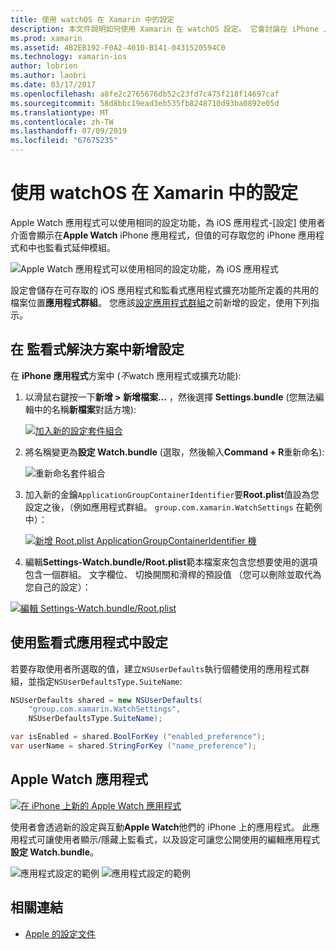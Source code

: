 ```yaml
---
title: 使用 watchOS 在 Xamarin 中的設定
description: 本文件說明如何使用 Xamarin 在 watchOS 設定。 它會討論在 iPhone 上使用應用程式，以及 Apple Watch 應用程式中的這些設定監看式應用程式方案，新增的設定。
ms.prod: xamarin
ms.assetid: 4B2EB192-F0A2-4010-B141-0431520594C0
ms.technology: xamarin-ios
author: lobrien
ms.author: laobri
ms.date: 03/17/2017
ms.openlocfilehash: a8fe2c2765676db52c23fd7c475f218f14697caf
ms.sourcegitcommit: 58d8bbc19ead3eb535fb8248710d93ba0892e05d
ms.translationtype: MT
ms.contentlocale: zh-TW
ms.lasthandoff: 07/09/2019
ms.locfileid: "67675235"
---
```

# <a name="working-with-watchos-settings-in-xamarin"></a>使用 watchOS 在 Xamarin 中的設定

Apple Watch 應用程式可以使用相同的設定功能，為 iOS 應用程式-[設定] 使用者介面會顯示在**Apple Watch** iPhone 應用程式，但值的可存取您的 iPhone 應用程式和中也監看式延伸模組。

![](settings-images/intro.png "Apple Watch 應用程式可以使用相同的設定功能，為 iOS 應用程式")

設定會儲存在可存取的 iOS 應用程式和監看式應用程式擴充功能所定義的共用的檔案位置**應用程式群組**。 您應該[設定應用程式群組](~/ios/watchos/app-fundamentals/app-groups.md)之前新增的設定，使用下列指示。

## <a name="add-settings-in-a-watch-solution"></a>在 監看式解決方案中新增設定

在  **iPhone 應用程式**方案中 (*不*watch 應用程式或擴充功能):

1. 以滑鼠右鍵按一下**新增 > 新增檔案...** ，然後選擇  **Settings.bundle** (您無法編輯中的名稱**新檔案**對話方塊):

   [![](settings-images/settings-add-sml.png "加入新的設定套件組合")](settings-images/settings-add.png#lightbox)

2. 將名稱變更為**設定 Watch.bundle** (選取，然後輸入**Command + R**重新命名):

   ![](settings-images/settings-rename.png "重新命名套件組合")

3. 加入新的金鑰`ApplicationGroupContainerIdentifier`要**Root.plist**值設為您設定之後，（例如應用程式群組。 `group.com.xamarin.WatchSettings` 在範例中）：

   [![](settings-images/settings-appgroup-sml.png "新增 Root.plist ApplicationGroupContainerIdentifier 機")](settings-images/settings-appgroup.png#lightbox)

4. 編輯**Settings-Watch.bundle/Root.plist**範本檔案來包含您想要使用的選項包含一個群組。
  文字欄位、 切換開關和滑桿的預設值 （您可以刪除並取代為您自己的設定）：

  [![](settings-images/rootplist-sml.png "編輯 Settings-Watch.bundle/Root.plist")](settings-images/rootplist.png#lightbox)


## <a name="use-settings-in-the-watch-app"></a>使用監看式應用程式中設定

若要存取使用者所選取的值，建立`NSUserDefaults`執行個體使用的應用程式群組，並指定`NSUserDefaultsType.SuiteName`:

```csharp
NSUserDefaults shared = new NSUserDefaults(
    "group.com.xamarin.WatchSettings",
    NSUserDefaultsType.SuiteName);

var isEnabled = shared.BoolForKey ("enabled_preference");
var userName = shared.StringForKey ("name_preference");
```

## <a name="apple-watch-app"></a>Apple Watch 應用程式

[![](settings-images/settings-app-sml.png "在 iPhone 上新的 Apple Watch 應用程式")](settings-images/settings-app.png#lightbox)

使用者會透過新的設定與互動**Apple Watch**他們的 iPhone 上的應用程式。 此應用程式可讓使用者顯示/隱藏上監看式，以及設定可讓您公開使用的編輯應用程式**設定 Watch.bundle**。

![](settings-images/applewatch-1.png "應用程式設定的範例") ![](settings-images/applewatch-2.png "應用程式設定的範例")



## <a name="related-links"></a>相關連結

- [Apple 的設定文件](https://developer.apple.com/library/prerelease/ios/documentation/General/Conceptual/WatchKitProgrammingGuide/Settings.html#//apple_ref/doc/uid/TP40014969-CH22-SW1)
